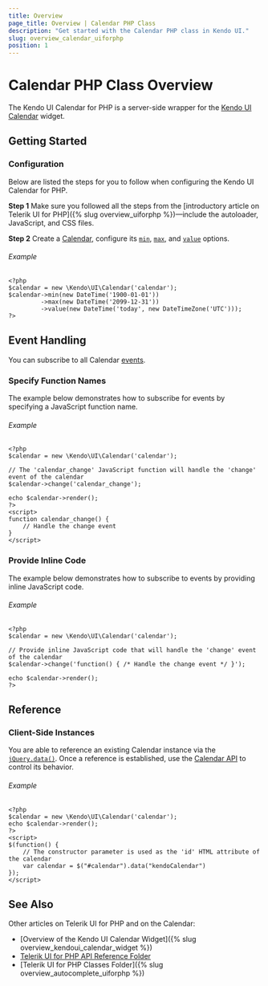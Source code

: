 ```yaml
---
title: Overview
page_title: Overview | Calendar PHP Class
description: "Get started with the Calendar PHP class in Kendo UI."
slug: overview_calendar_uiforphp
position: 1
---
```


# Calendar PHP Class Overview

The Kendo UI Calendar for PHP is a server-side wrapper for the [Kendo UI Calendar](/api/javascript/ui/calendar) widget.

## Getting Started

### Configuration

Below are listed the steps for you to follow when configuring the Kendo UI Calendar for PHP.

**Step 1** Make sure you followed all the steps from the [introductory article on Telerik UI for PHP]({% slug overview_uiforphp %})&mdash;include the autoloader, JavaScript, and CSS files.

**Step 2** Create a [Calendar](/api/php/Kendo/UI/Calendar), configure its [`min`](/api/php/Kendo/UI/Calendar#min), [`max`](/api/php/Kendo/UI/Calendar#max), and [`value`](/api/php/Kendo/UI/Calendar#value) options.

###### Example

    <?php
    $calendar = new \Kendo\UI\Calendar('calendar');
    $calendar->min(new DateTime('1900-01-01'))
             ->max(new DateTime('2099-12-31'))
             ->value(new DateTime('today', new DateTimeZone('UTC')));
    ?>

## Event Handling

You can subscribe to all Calendar [events](/api/javascript/ui/calendar#events).

### Specify Function Names

The example below demonstrates how to subscribe for events by specifying a JavaScript function name.

###### Example

    <?php
    $calendar = new \Kendo\UI\Calendar('calendar');

    // The 'calendar_change' JavaScript function will handle the 'change' event of the calendar
    $calendar->change('calendar_change');

    echo $calendar->render();
    ?>
    <script>
    function calendar_change() {
        // Handle the change event
    }
    </script>

### Provide Inline Code

The example below demonstrates how to subscribe to events by providing inline JavaScript code.

###### Example

    <?php
    $calendar = new \Kendo\UI\Calendar('calendar');

    // Provide inline JavaScript code that will handle the 'change' event of the calendar
    $calendar->change('function() { /* Handle the change event */ }');

    echo $calendar->render();
    ?>

<!--*-->
## Reference

### Client-Side Instances

You are able to reference an existing Calendar instance via the [`jQuery.data()`](http://api.jquery.com/jQuery.data/). Once a reference is established, use the [Calendar API](/api/javascript/ui/calendar#methods) to control its behavior.

###### Example

    <?php
    $calendar = new \Kendo\UI\Calendar('calendar');
    echo $calendar->render();
    ?>
    <script>
    $(function() {
        // The constructor parameter is used as the 'id' HTML attribute of the calendar
        var calendar = $("#calendar").data("kendoCalendar")
    });
    </script>

## See Also

Other articles on Telerik UI for PHP and on the Calendar:

* [Overview of the Kendo UI Calendar Widget]({% slug overview_kendoui_calendar_widget %})
* [Telerik UI for PHP API Reference Folder](/api/php/Kendo/UI/AutoComplete)
* [Telerik UI for PHP Classes Folder]({% slug overview_autocomplete_uiforphp %})
